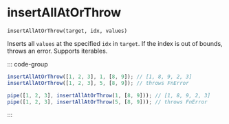 # insertAllAtOrThrow

`insertAllAtOrThrow(target, idx, values)`

Inserts all `values` at the specified `idx` in `target`. If the index is out of bounds, throws an error. Supports iterables.

::: code-group

```ts [data-first]
insertAllAtOrThrow([1, 2, 3], 1, [8, 9]); // [1, 8, 9, 2, 3]
insertAllAtOrThrow([1, 2, 3], 5, [8, 9]); // throws FnError
```

```ts [data-last]
pipe([1, 2, 3], insertAllAtOrThrow(1, [8, 9])); // [1, 8, 9, 2, 3]
pipe([1, 2, 3], insertAllAtOrThrow(5, [8, 9])); // throws FnError
```

:::
